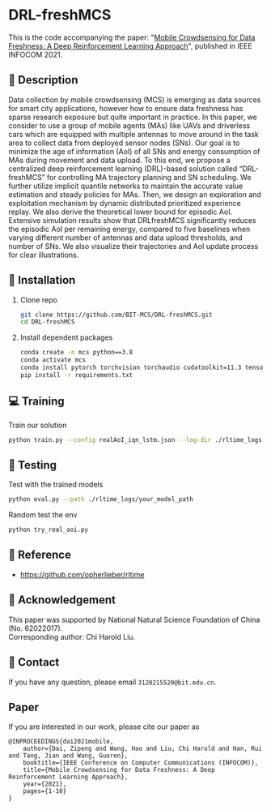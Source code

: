 # DRL-freshMCS
This is the code accompanying the paper: "[Mobile Crowdsensing for Data Freshness:
A Deep Reinforcement Learning Approach](https://ieeexplore.ieee.org/document/9488791)", published in IEEE INFOCOM 2021.

## :page_facing_up: Description
Data collection by mobile crowdsensing (MCS) is emerging as data sources for smart city applications, however how to ensure data freshness has sparse research exposure but quite important in practice. In this paper, we consider to use a group of mobile agents (MAs) like UAVs and driverless cars which are equipped with multiple antennas to move around in the task area to collect data from deployed sensor nodes (SNs). Our goal is to minimize the age of information (AoI) of all SNs and energy consumption of MAs during movement and data upload. To this end, we propose a centralized deep reinforcement learning (DRL)-based solution called “DRL-freshMCS” for controlling MA trajectory planning and SN scheduling. We further utilize implicit quantile networks to maintain the accurate value estimation and steady policies for MAs. Then, we design an exploration and exploitation mechanism by dynamic distributed prioritized experience replay. We also derive the theoretical lower bound for episodic AoI. Extensive simulation results show that DRLfreshMCS significantly reduces the episodic AoI per remaining energy, compared to five baselines when varying different number of antennas and data upload thresholds, and number of SNs. We also visualize their trajectories and AoI update process for clear illustrations.

## :wrench: Installation
1. Clone repo
    ```bash
    git clone https://github.com/BIT-MCS/DRL-freshMCS.git
    cd DRL-freshMCS
    ```
2. Install dependent packages
    ```sh
    conda create -n mcs python==3.8
    conda activate mcs
    conda install pytorch torchvision torchaudio cudatoolkit=11.3 tensorboard future
    pip install -r requirements.txt
    ```


## :computer: Training

Train our solution
```bash
python train.py --config realAoI_iqn_lstm.json --log-dir ./rltime_logs
```


## :checkered_flag: Testing

Test with the trained models 

```sh
python eval.py --path ./rltime_logs/your_model_path
```

Random test the env

```sh
python try_real_aoi.py
```

## :clap: Reference
- https://github.com/opherlieber/rltime


## :scroll: Acknowledgement

This paper was supported by National Natural Science
Foundation of China (No. 62022017).
<br>
Corresponding author: Chi Harold Liu.

## :e-mail: Contact

If you have any question, please email `3120215520@bit.edu.cn`.

## Paper
If you are interested in our work, please cite our paper as

```
@INPROCEEDINGS{dai2021mobile,
    author={Dai, Zipeng and Wang, Hao and Liu, Chi Harold and Han, Rui and Tang, Jian and Wang, Guoren},
    booktitle={IEEE Conference on Computer Communications (INFOCOM)},
    title={Mobile Crowdsensing for Data Freshness: A Deep Reinforcement Learning Approach},   
    year={2021},  
    pages={1-10}
}
```
